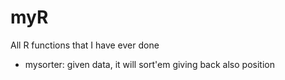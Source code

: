 # myR
All R functions that I have ever done

* mysorter: given data, it will sort'em giving back also position
